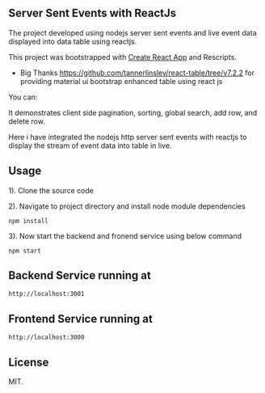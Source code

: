## Server Sent Events with ReactJs
The project developed using nodejs server sent events and live event data displayed into data table using reactjs.

This project was bootstrapped with [Create React App](https://github.com/facebook/create-react-app) and Rescripts.

- Big Thanks https://github.com/tannerlinsley/react-table/tree/v7.2.2 for providing material ui bootstrap enhanced table using react js

You can:

It demonstrates client side pagination, sorting, global search, add row, and delete row.

Here i have integrated the nodejs http server sent events with reactjs to display the stream of event data into table in live.

## Usage

1). Clone the source code

2). Navigate to project directory and install node module dependencies

```
npm install
```
3). Now start the backend and fronend service using below command
```
npm start
```

## Backend Service running at
```
http://localhost:3001
```

## Frontend Service running at
```
http://localhost:3000
```

## License
MIT.





